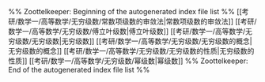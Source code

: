 %% Zoottelkeeper: Beginning of the autogenerated index file list  %%
 [[考研/数学一/高等数学/无穷级数/常数项级数的审敛法|常数项级数的审敛法]]
 [[考研/数学一/高等数学/无穷级数/傅立叶级数|傅立叶级数]]
 [[考研/数学一/高等数学/无穷级数/无穷级数|无穷级数]]
 [[考研/数学一/高等数学/无穷级数/无穷级数的概念|无穷级数的概念]]
 [[考研/数学一/高等数学/无穷级数/无穷级数的性质|无穷级数的性质]]
 [[考研/数学一/高等数学/无穷级数/幂级数|幂级数]]
%% Zoottelkeeper: End of the autogenerated index file list  %%
